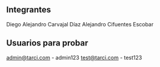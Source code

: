## Integrantes

Diego Alejandro Carvajal Díaz
Alejandro Cifuentes Escobar

## Usuarios para probar

admin@tarci.com - admin123
test@tarci.com - test123
